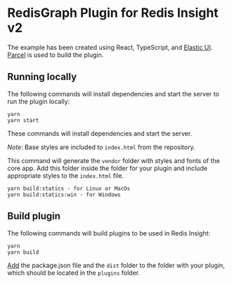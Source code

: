 # RedisGraph Plugin for Redis Insight v2

The example has been created using React, TypeScript, and [Elastic UI](https://elastic.github.io/eui/#/).
[Parcel](https://parceljs.org/) is used to build the plugin.

## Running locally

The following commands will install dependencies and start the server to run the plugin locally:

```
yarn
yarn start
```

These commands will install dependencies and start the server.

_Note_: Base styles are included to `index.html` from the repository.

This command will generate the `vendor` folder with styles and fonts of the core app. Add this folder
inside the folder for your plugin and include appropriate styles to the `index.html` file.

```
yarn build:statics - for Linux or MacOs
yarn build:statics:win - for Windows
```

## Build plugin

The following commands will build plugins to be used in Redis Insight:

```
yarn
yarn build
```

[Add](../../../../../docs/plugins/installation.md) the package.json file and the
`dist` folder to the folder with your plugin, which should be located in the `plugins` folder.
